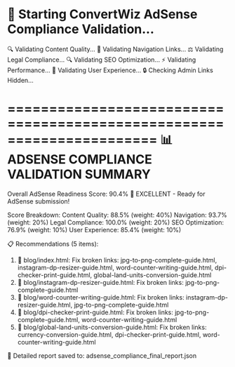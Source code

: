 🚀 Starting ConvertWiz AdSense Compliance Validation...
======================================================================
🔍 Validating Content Quality...
🔗 Validating Navigation Links...
⚖️ Validating Legal Compliance...
🔍 Validating SEO Optimization...
⚡ Validating Performance...
👥 Validating User Experience...
🔒 Checking Admin Links Hidden...

======================================================================
📊 ADSENSE COMPLIANCE VALIDATION SUMMARY
======================================================================
Overall AdSense Readiness Score: 90.4%
🎉 EXCELLENT - Ready for AdSense submission!

Score Breakdown:
  Content Quality: 88.5% (weight: 40%)
  Navigation: 93.7% (weight: 20%)
  Legal Compliance: 100.0% (weight: 20%)
  SEO Optimization: 76.9% (weight: 10%)
  User Experience: 85.4% (weight: 10%)

📋 Recommendations (5 items):
  1. 🔗 blog/index.html: Fix broken links: jpg-to-png-complete-guide.html, instagram-dp-resizer-guide.html, word-counter-writing-guide.html, dpi-checker-print-guide.html, global-land-units-conversion-guide.html
  2. 🔗 blog/instagram-dp-resizer-guide.html: Fix broken links: jpg-to-png-complete-guide.html
  3. 🔗 blog/word-counter-writing-guide.html: Fix broken links: instagram-dp-resizer-guide.html, jpg-to-png-complete-guide.html
  4. 🔗 blog/dpi-checker-print-guide.html: Fix broken links: jpg-to-png-complete-guide.html, word-counter-writing-guide.html
  5. 🔗 blog/global-land-units-conversion-guide.html: Fix broken links: currency-conversion-guide.html, dpi-checker-print-guide.html, word-counter-writing-guide.html

📝 Detailed report saved to: adsense_compliance_final_report.json

